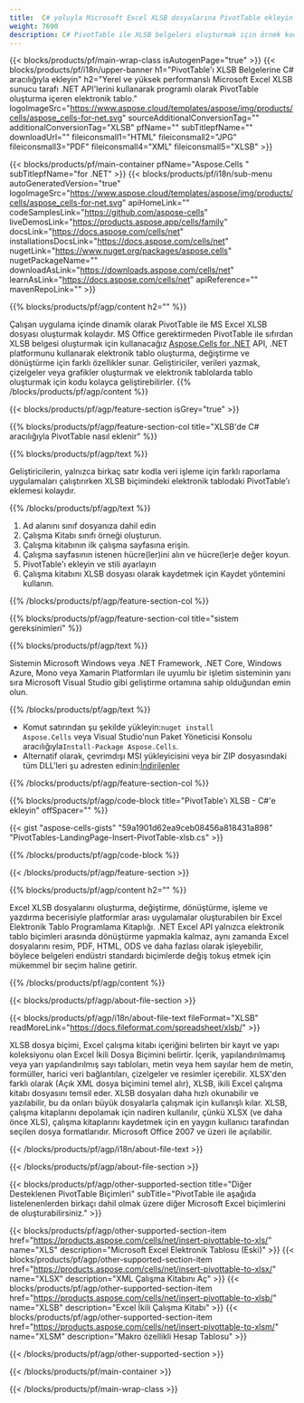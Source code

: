 ```yaml
---
title:  C# yoluyla Microsoft Excel XLSB dosyalarına PivotTable ekleyin
weight: 7690
description: C# PivotTable ile XLSB belgeleri oluşturmak için örnek kod. VB.NET, Asp.NET veya herhangi bir .NET tabanlı uygulamada PivotTable ile Microsoft Excel XLSB dosyaları oluşturmak için bu kodu kullanın.
---
```

{{< blocks/products/pf/main-wrap-class isAutogenPage="true" >}}
{{< blocks/products/pf/i18n/upper-banner h1="PivotTable\'ı XLSB Belgelerine C# aracılığıyla ekleyin" h2="Yerel ve yüksek performanslı Microsoft Excel XLSB sunucu tarafı .NET API\'lerini kullanarak programlı olarak PivotTable oluşturma içeren elektronik tablo." logoImageSrc="https://www.aspose.cloud/templates/aspose/img/products/cells/aspose_cells-for-net.svg" sourceAdditionalConversionTag="" additionalConversionTag="XLSB" pfName="" subTitlepfName="" downloadUrl="" fileiconsmall1="HTML" fileiconsmall2="JPG" fileiconsmall3="PDF" fileiconsmall4="XML" fileiconsmall5="XLSB" >}}

{{< blocks/products/pf/main-container pfName="Aspose.Cells " subTitlepfName="for .NET" >}}
{{< blocks/products/pf/i18n/sub-menu autoGeneratedVersion="true" logoImageSrc="https://www.aspose.cloud/templates/aspose/img/products/cells/aspose_cells-for-net.svg" apiHomeLink="" codeSamplesLink="https://github.com/aspose-cells" liveDemosLink="https://products.aspose.app/cells/family" docsLink="https://docs.aspose.com/cells/net" installationsDocsLink="https://docs.aspose.com/cells/net" nugetLink="https://www.nuget.org/packages/aspose.cells" nugetPackageName="" downloadAsLink="https://downloads.aspose.com/cells/net" learnAsLink="https://docs.aspose.com/cells/net" apiReference="" mavenRepoLink="" >}}

{{% blocks/products/pf/agp/content h2="" %}}

 Çalışan uygulama içinde dinamik olarak PivotTable ile MS Excel XLSB dosyası oluşturmak kolaydır. MS Office gerektirmeden PivotTable ile sıfırdan XLSB belgesi oluşturmak için kullanacağız
 [Aspose.Cells for .NET](https://products.aspose.com/cells/net) 
 API, .NET platformunu kullanarak elektronik tablo oluşturma, değiştirme ve dönüştürme için farklı özellikler sunar. Geliştiriciler, verileri yazmak, çizelgeler veya grafikler oluşturmak ve elektronik tablolarda tablo oluşturmak için kodu kolayca geliştirebilirler.
{{% /blocks/products/pf/agp/content %}}

{{< blocks/products/pf/agp/feature-section isGrey="true" >}}

{{% blocks/products/pf/agp/feature-section-col title="XLSB\'de C# aracılığıyla PivotTable nasıl eklenir" %}}

{{% blocks/products/pf/agp/text %}}

Geliştiricilerin, yalnızca birkaç satır kodla veri işleme için farklı raporlama uygulamaları çalıştırırken XLSB biçimindeki elektronik tablodaki PivotTable'ı eklemesi kolaydır.

{{% /blocks/products/pf/agp/text %}}

1.  Ad alanını sınıf dosyanıza dahil edin
1.  Çalışma Kitabı sınıfı örneği oluşturun.
1.  Çalışma kitabının ilk çalışma sayfasına erişin.
1.  Çalışma sayfasının istenen hücre(ler)ini alın ve hücre(ler)e değer koyun.
1.  PivotTable'ı ekleyin ve stili ayarlayın
1. Çalışma kitabını XLSB dosyası olarak kaydetmek için Kaydet yöntemini kullanın.

{{% /blocks/products/pf/agp/feature-section-col %}}

{{% blocks/products/pf/agp/feature-section-col title="sistem gereksinimleri" %}}

{{% blocks/products/pf/agp/text %}}

 Sistemin Microsoft Windows veya .NET Framework, .NET Core, Windows Azure, Mono veya Xamarin Platformları ile uyumlu bir işletim sisteminin yanı sıra Microsoft Visual Studio gibi geliştirme ortamına sahip olduğundan emin olun.

{{% /blocks/products/pf/agp/text %}}

-  Komut satırından şu şekilde yükleyin:<code>nuget install Aspose.Cells</code> veya Visual Studio'nun Paket Yöneticisi Konsolu aracılığıyla<code>Install-Package Aspose.Cells</code>.
-  Alternatif olarak, çevrimdışı MSI yükleyicisini veya bir ZIP dosyasındaki tüm DLL'leri şu adresten edinin:<a href="https://downloads.aspose.com/cells/net">İndirilenler</a>

{{% /blocks/products/pf/agp/feature-section-col %}}

{{% blocks/products/pf/agp/code-block title="PivotTable\'ı XLSB - C#\'e ekleyin" offSpacer="" %}}

{{< gist "aspose-cells-gists" "59a1901d62ea9ceb08456a818431a898" "PivotTables-LandingPage-Insert-PivotTable-xlsb.cs" >}}

{{% /blocks/products/pf/agp/code-block %}}

{{< /blocks/products/pf/agp/feature-section >}}

<!-- aboutfile Starts -->     
{{% blocks/products/pf/agp/content h2="" %}}

Excel XLSB dosyalarını oluşturma, değiştirme, dönüştürme, işleme ve yazdırma becerisiyle platformlar arası uygulamalar oluşturabilen bir Excel Elektronik Tablo Programlama Kitaplığı. .NET Excel API yalnızca elektronik tablo biçimleri arasında dönüştürme yapmakla kalmaz, aynı zamanda Excel dosyalarını resim, PDF, HTML, ODS ve daha fazlası olarak işleyebilir, böylece belgeleri endüstri standardı biçimlerde değiş tokuş etmek için mükemmel bir seçim haline getirir.



{{% /blocks/products/pf/agp/content %}}

{{< blocks/products/pf/agp/about-file-section >}}

{{< blocks/products/pf/agp/i18n/about-file-text fileFormat="XLSB" readMoreLink="https://docs.fileformat.com/spreadsheet/xlsb/" >}}

XLSB dosya biçimi, Excel çalışma kitabı içeriğini belirten bir kayıt ve yapı koleksiyonu olan Excel İkili Dosya Biçimini belirtir. İçerik, yapılandırılmamış veya yarı yapılandırılmış sayı tabloları, metin veya hem sayılar hem de metin, formüller, harici veri bağlantıları, çizelgeler ve resimler içerebilir. XLSX'den farklı olarak (Açık XML dosya biçimini temel alır), XLSB, ikili Excel çalışma kitabı dosyasını temsil eder. XLSB dosyaları daha hızlı okunabilir ve yazılabilir, bu da onları büyük dosyalarla çalışmak için kullanışlı kılar. XLSB, çalışma kitaplarını depolamak için nadiren kullanılır, çünkü XLSX (ve daha önce XLS), çalışma kitaplarını kaydetmek için en yaygın kullanıcı tarafından seçilen dosya formatlarıdır. Microsoft Office 2007 ve üzeri ile açılabilir.

{{< /blocks/products/pf/agp/i18n/about-file-text >}}

{{< /blocks/products/pf/agp/about-file-section >}}
<!-- aboutfile Ends -->

{{< blocks/products/pf/agp/other-supported-section title="Diğer Desteklenen PivotTable Biçimleri" subTitle="PivotTable ile aşağıda listelenenlerden birkaçı dahil olmak üzere diğer Microsoft Excel biçimlerini de oluşturabilirsiniz." >}}

{{< blocks/products/pf/agp/other-supported-section-item href="https://products.aspose.com/cells/net/insert-pivottable-to-xls/" name="XLS" description="Microsoft Excel Elektronik Tablosu (Eski)" >}} 
{{< blocks/products/pf/agp/other-supported-section-item href="https://products.aspose.com/cells/net/insert-pivottable-to-xlsx/" name="XLSX" description="XML Çalışma Kitabını Aç" >}}
{{< blocks/products/pf/agp/other-supported-section-item href="https://products.aspose.com/cells/net/insert-pivottable-to-xlsb/" name="XLSB" description="Excel İkili Çalışma Kitabı" >}}
{{< blocks/products/pf/agp/other-supported-section-item href="https://products.aspose.com/cells/net/insert-pivottable-to-xlsm/" name="XLSM" description="Makro özellikli Hesap Tablosu" >}} 

{{< /blocks/products/pf/agp/other-supported-section >}}

{{< /blocks/products/pf/main-container >}}
    
{{< /blocks/products/pf/main-wrap-class >}}
